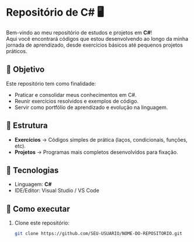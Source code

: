 # Repositório de C# 🖥️

Bem-vindo ao meu repositório de estudos e projetos em **C#**!  
Aqui você encontrará códigos que estou desenvolvendo ao longo da minha jornada de aprendizado, desde exercícios básicos até pequenos projetos práticos.

## 📌 Objetivo
Este repositório tem como finalidade:
- Praticar e consolidar meus conhecimentos em C#.
- Reunir exercícios resolvidos e exemplos de código.
- Servir como portfólio de aprendizado e evolução na linguagem.

## 📂 Estrutura
- **Exercícios** → Códigos simples de prática (laços, condicionais, funções, etc).  
- **Projetos** → Programas mais completos desenvolvidos para fixação.  

## 🚀 Tecnologias
- Linguagem: **C#**
- IDE/Editor: Visual Studio / VS Code  

## 🔗 Como executar
1. Clone este repositório:
   ```bash
   git clone https://github.com/SEU-USUARIO/NOME-DO-REPOSITORIO.git
